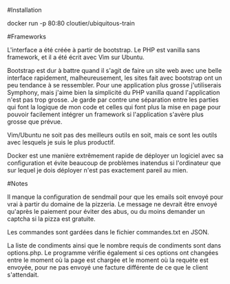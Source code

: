 #Installation

docker run -p 80:80 cloutier/ubiquitous-train 

#Frameworks

L'interface a été créée à partir de bootstrap. Le PHP est vanilla sans framework, et il a été écrit avec Vim sur Ubuntu.

Bootstrap est dur à battre quand il s'agit de faire un site web avec une belle interface rapidement, malheureusement, les 
sites fait avec bootstrap ont un peu tendance à se ressembler. Pour une application plus grosse j'utiliserais Symphony, mais 
j'aime bien la simplicité du PHP vanilla quand l'application n'est pas trop grosse. Je garde par contre une séparation entre les parties qui
font la logique de mon code et celles qui font plus la mise en page pour pouvoir facilement intégrer un framework si l'application s'avère plus 
grosse que prévue. 

Vim/Ubuntu ne soit pas des meilleurs outils en soit, mais 
ce sont les outils avec lesquels je suis le plus productif. 

Docker est une manière extrêmement rapide de déployer un logiciel avec sa configuration et évite beaucoup de problèmes inatendus
si l'ordinateur que sur lequel je dois déployer n'est pas exactement pareil au mien. 

#Notes

Il manque la configuration de sendmail pour que les emails soit envoyé pour vrai à partir du domaine de la pizzeria.
Le message ne devrait être envoyé qu'après le paiement pour éviter des abus, ou du moins demander un captcha si la pizza est gratuite.

Les commandes sont gardées dans le fichier commandes.txt en JSON.

La liste de condiments ainsi que le nombre requis de condiments sont dans options.php. Le programme vérifie également si ces options ont changées entre le 
moment où la page est chargée et le moment où la requète est envoyée, pour ne pas envoyé une facture différente de ce que le client s'attendait.
